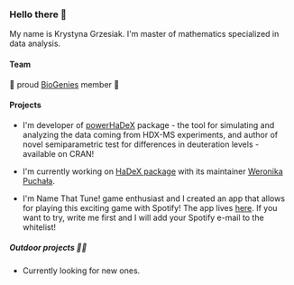 ### Hello there 👋

My name is Krystyna Grzesiak. I'm master of mathematics specialized in data analysis.

#### Team

:genie: proud [BioGenies](https://github.com/BioGenies) member :genie:

#### Projects

- I'm developer of [powerHaDeX](https://github.com/hadexversum/powerHaDeX) package - the tool for simulating and analyzing the data coming from HDX-MS experiments, and author of novel semiparametric test for differences in deuteration levels - available on CRAN!

- I'm currently working on [HaDeX package](https://github.com/hadexversum/HaDeX) with its maintainer [Weronika Puchała](https://github.com/werpuc).

- I'm Name That Tune! game enthusiast and I created an app that allows for playing this exciting game with Spotify! The app lives [here](https://krystynagrzesiak.shinyapps.io/NTT-dev). If you want to try, write me first and I will add your Spotify e-mail to the whitelist! 

##### Outdoor projects :climbing_woman:

- Currently looking for new ones.
